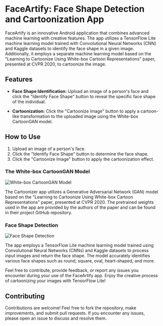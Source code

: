 # FaceArtify: Face Shape Detection and Cartoonization App

FaceArtify is an innovative Android application that combines advanced machine learning with creative features. The app utilizes a TensorFlow Lite machine learning model trained with Convolutional Neural Networks (CNN) and Kaggle datasets to identify the face shape in a given image. Additionally, it employs a separate machine learning model based on the "Learning to Cartoonize Using White-box Cartoon Representations" paper, presented at CVPR 2020, to cartoonize the image.

## Features

- **Face Shape Identification:**
  Upload an image of a person's face and click the "Identify Face Shape" button to reveal the specific face shape of the individual.

- **Cartoonization:**
  Click the "Cartoonize Image" button to apply a cartoon-like transformation to the uploaded image using the White-box CartoonGAN model.

## How to Use

1. Upload an image of a person's face.
2. Click the "Identify Face Shape" button to determine the face shape.
3. Click the "Cartoonize Image" button to apply the cartoonization effect.

### The White-box CartoonGAN Model
![White-box CartoonGAN Model](https://github.com/Smarshal21/FaceArtify/assets/99678760/c5d6620f-4bbb-4303-9ff7-5fa48f253a4d)

The Cartoonizer app utilizes a Generative Adversarial Network (GAN) model based on the "Learning to Cartoonize Using White-box Cartoon Representations" paper, presented at CVPR 2020. The pretrained weights used in the app are provided by the authors of the paper and can be found in their project GitHub repository.

### Face Shape Detection
![Face Shape Detection](https://github.com/Smarshal21/FaceArtify/assets/99678760/3de80510-b7a3-4f75-9c43-9884c2ee3be5)

The app employs a TensorFlow Lite machine learning model trained using Convolutional Neural Networks (CNNs) and Kaggle datasets to process input images and return the face shape. The model accurately identifies various face shapes such as round, square, oval, heart-shaped, and more.

Feel free to contribute, provide feedback, or report any issues you encounter during your use of the FaceArtify app. Enjoy the creative process of cartoonizing your images with TensorFlow Lite!

## Contributing

Contributions are welcome! Feel free to fork the repository, make improvements, and submit pull requests. If you encounter any issues, please open an issue to discuss and resolve them.

